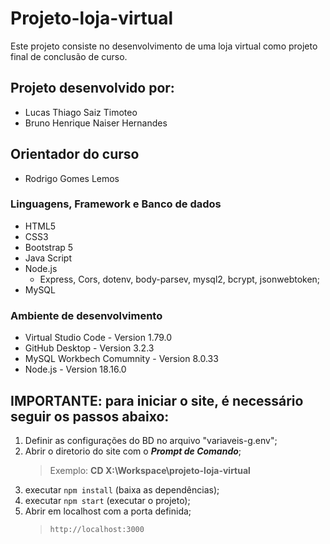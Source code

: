 # Projeto-loja-virtual
 Este projeto consiste no desenvolvimento de uma loja virtual como projeto final de conclusão de curso.

## Projeto desenvolvido por:
- Lucas Thiago Saiz Timoteo
- Bruno Henrique Naiser Hernandes

## Orientador do curso
- Rodrigo Gomes Lemos

### Linguagens, Framework e Banco de dados
- HTML5
- CSS3
- Bootstrap 5
- Java Script
- Node.js
    - Express, Cors, dotenv, body-parsev, mysql2, bcrypt, jsonwebtoken;
- MySQL

### Ambiente de desenvolvimento
- Virtual Studio Code - Version 1.79.0
- GitHub Desktop - Version 3.2.3
- MySQL Workbech Comumnity - Version 8.0.33
- Node.js - Version 18.16.0

## **IMPORTANTE:** para iniciar o site, é necessário seguir os passos abaixo:
1. Definir as configurações do BD no arquivo "variaveis-g.env"; 
2. Abrir o diretorio do site com o _**Prompt de Comando**_;
    > Exemplo: **CD X:\Workspace\projeto-loja-virtual**
3. executar `` npm install `` (baixa as dependências);
4. executar `` npm start `` (executar o projeto);
5. Abrir em localhost com a porta definida;
    > `` http://localhost:3000 ``